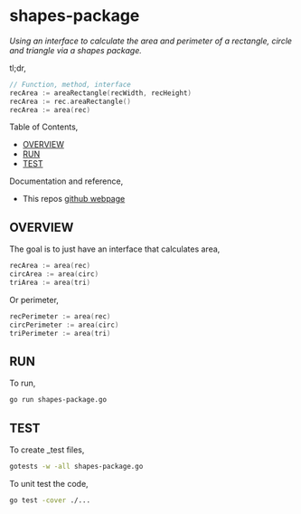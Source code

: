 # shapes-package

_Using an interface to calculate the area and perimeter of a rectangle,
circle and triangle via a shapes package._

tl;dr,

```go
// Function, method, interface
recArea := areaRectangle(recWidth, recHeight)
recArea := rec.areaRectangle()
recArea := area(rec)
```

Table of Contents,

* [OVERVIEW](https://github.com/JeffDeCola/my-go-examples/tree/master/basic-syntax/interfaces/shapes-package#overview)
* [RUN](https://github.com/JeffDeCola/my-go-examples/tree/master/basic-syntax/interfaces/shapes-package#run)
* [TEST](https://github.com/JeffDeCola/my-go-examples/tree/master/basic-syntax/interfaces/shapes-package#test)

Documentation and reference,

* This repos [github webpage](https://jeffdecola.github.io/my-go-examples/)

## OVERVIEW

The goal is to just have an interface that calculates area,

```go
recArea := area(rec)
circArea := area(circ)
triArea := area(tri)
```

Or perimeter,

```go
recPerimeter := area(rec)
circPerimeter := area(circ)
triPerimeter := area(tri)
```

## RUN

To run,

```bash
go run shapes-package.go
```

## TEST

To create _test files,

```bash
gotests -w -all shapes-package.go
```

To unit test the code,

```bash
go test -cover ./... 
```
